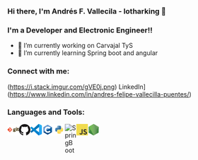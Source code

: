 ### Hi there, I'm Andrés F. Vallecila - lotharking 👋

### I'm a Developer and Electronic Engineer!!

- 🔭 I’m currently working on Carvajal TyS
- 🌱 I’m currently learning Spring boot and angular

### Connect with me:
(https://i.stack.imgur.com/gVE0j.png) LinkedIn](https://www.linkedin.com/in/andres-felipe-vallecilla-puentes/)

### Languages and Tools:

<img align="left" alt="Git" width="26px" src="https://raw.githubusercontent.com/github/explore/80688e429a7d4ef2fca1e82350fe8e3517d3494d/topics/git/git.png" />
<img align="left" alt="GitHub" width="26px" src="https://raw.githubusercontent.com/github/explore/78df643247d429f6cc873026c0622819ad797942/topics/github/github.png" />
<img align="left" alt="Visual Studio Code" width="26px" src="https://raw.githubusercontent.com/github/explore/80688e429a7d4ef2fca1e82350fe8e3517d3494d/topics/visual-studio-code/visual-studio-code.png" />
<img align="left" alt="C" width="26px" src="https://raw.githubusercontent.com/github/explore/80688e429a7d4ef2fca1e82350fe8e3517d3494d/topics/c/c.png" />
<img align="left" alt="Python" width="26px" src="https://raw.githubusercontent.com/github/explore/80688e429a7d4ef2fca1e82350fe8e3517d3494d/topics/python/python.png" />
<img align="left" alt="SpringBoot" width="26px" src="https://user-images.githubusercontent.com/33158051/103466606-760a4000-4d14-11eb-9941-2f3d00371471.png" />
<img align="left" alt="JavaScript" width="26px" src="https://raw.githubusercontent.com/github/explore/80688e429a7d4ef2fca1e82350fe8e3517d3494d/topics/javascript/javascript.png" />
<img align="left" alt="Node.js" width="26px" src="https://raw.githubusercontent.com/github/explore/80688e429a7d4ef2fca1e82350fe8e3517d3494d/topics/nodejs/nodejs.png" />

<br />
<br />
<!--
&nbsp;
[![Linkedin]
[![GitHub](https://i.stack.imgur.com/tskMh.png) GitHub](https://github.com/)
-->
